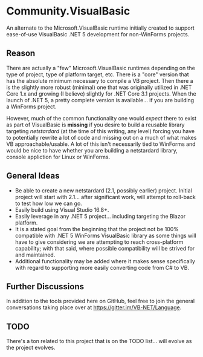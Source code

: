 # Community.VisualBasic

An alternate to the Microsoft.VisualBasic runtime initially created to support ease-of-use VisualBasic .NET 5 development for non-WinForms projects.

## Reason

There are actually a "few" Microsoft.VisualBasic runtimes depending on the type of project, type of platform target, etc.  There is a "core" version that has the absolute minimum necessary to compile a VB project.  Then there a is the slightly more robust (minimal) one that was originally utilized in .NET Core 1.x and growing (I believe) slightly for .NET Core 3.1 projects.  When the launch of .NET 5, a pretty complete version is available... if you are building a WinForms project.

However, much of the common functionality one would *expect* there to exist as part of VisualBasic is **missing** if you desire to build a reusable library targeting *netstardard* (at the time of this writing, any level) forcing you have to potentially rewrite a lot of code and missing out on a much of what makes VB approachable/usable.  A lot of this isn't necessarily tied to WinForms and would be nice to have whether you are building a netstardard library, console appliction for Linux or WinForms.

## General Ideas

- Be able to create a new netstardard (2.1, possibly earlier) project.  Initial project will start with 2.1... after significant work, will attempt to roll-back to test how low we can go.
- Easily build using Visual Studio 16.8+.
- Easily leverage in any .NET 5 project... including targeting the Blazor platform.
- It is a stated goal from the beginning that the project not be 100% compatible with .NET 5 WinForms VisualBasic library as some things will have to give considering we are attempting to reach cross-platform capability; with that said, where possible compatibility will be strived for and maintained.
- Additional functionality may be added where it makes sense specifically with regard to supporting more easily converting code from C# to VB.

## Further Discussions

In addition to the tools provided here on GitHub, feel free to join the general conversations taking place over at https://gitter.im/VB-NET/Language.

## TODO

There's a ton related to this project that is on the TODO list... will evolve as the project evolves.
